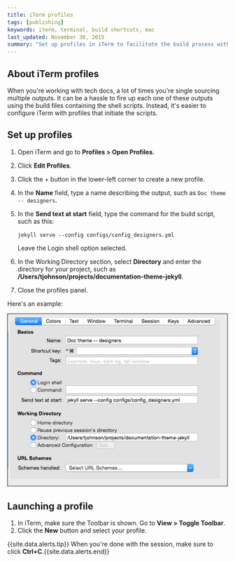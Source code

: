 ```yaml
---
title: iTerm profiles 
tags: [publishing]
keywords: iterm, terminal, build shortcuts, mac
last_updated: November 30, 2015
summary: "Set up profiles in iTerm to facilitate the build process with just a few clicks. This can make it a lot easier to quickly build multiple outputs."
---
```



## About iTerm profiles

When you're working with tech docs, a lot of times you're single sourcing multiple outputs. It can be a hassle to fire up each one of these outputs using the build files containing the shell scripts. Instead, it's easier to configure iTerm with profiles that initiate the scripts.

## Set up profiles

1. Open iTerm and go to **Profiles > Open Profiles.**
2. Click **Edit Profiles**.
3. Click the + button in the lower-left corner to create a new profile.
4. In the **Name** field, type a name describing the output, such as `Doc theme -- designers`.
5. In the **Send text at start** field, type the command for the build script, such as this:

    ```
    jekyll serve --config configs/config_designers.yml
    ```
    Leave the Login shell option selected.
	
6. In the Working Directory section, select **Directory** and enter the directory for your project, such as **/Users/tjohnson/projects/documentation-theme-jekyll**.
7. Close the profiles panel.

Here's an example:

![iTerm profile example](images/itermexample.png)

## Launching a profile

1. In iTerm, make sure the Toolbar is shown. Go to **View > Toggle Toolbar**.
2. Click the **New** button and select your profile.

{{site.data.alerts.tip}} When you're done with the session, make sure to click **Ctrl+C**.{{site.data.alerts.end}}